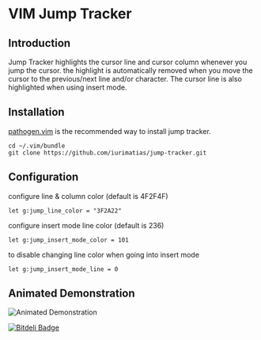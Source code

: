 VIM Jump Tracker
=============

Introduction
------------

Jump Tracker highlights the cursor line and cursor column whenever you jump the cursor. the highlight is automatically removed when you move the cursor to the previous/next line and/or character.
The cursor line is also highlighted when using insert mode.

Installation
------------

[pathogen.vim](https://github.com/tpope/vim-pathogen) is the recommended way to install jump tracker.

    cd ~/.vim/bundle
    git clone https://github.com/iurimatias/jump-tracker.git

Configuration
-------------

configure line & column color (default is 4F2F4F)

    let g:jump_line_color = "3F2A22"

configure insert mode line color (default is 236)

    let g:jump_insert_mode_color = 101

to disable changing line color when going into insert mode

    let g:jump_insert_mode_line = 0

Animated Demonstration
----------------------

![Animated Demonstration](http://c408010.r10.cf1.rackcdn.com/demo.gif)



[![Bitdeli Badge](https://d2weczhvl823v0.cloudfront.net/iurimatias/jump-tracker/trend.png)](https://bitdeli.com/free "Bitdeli Badge")

